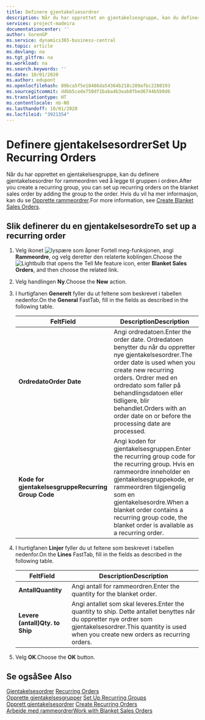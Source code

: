 ```yaml
---
title: Definere gjentakelsesordrer
description: Når du har opprettet en gjentakelsesgruppe, kan du definere gjentakelsesordrer for rammeordren ved å legge til gruppen i ordren.
services: project-madeira
documentationcenter: ''
author: SorenGP
ms.service: dynamics365-business-central
ms.topic: article
ms.devlang: na
ms.tgt_pltfrm: na
ms.workload: na
ms.search.keywords: ''
ms.date: 10/01/2020
ms.author: edupont
ms.openlocfilehash: 89bca5f5e18486da54364b218c289afbc2280193
ms.sourcegitcommit: ddbb5cede750df1baba4b3eab8fbed6744b5b9d6
ms.translationtype: HT
ms.contentlocale: nb-NO
ms.lasthandoff: 10/01/2020
ms.locfileid: "3921354"
---
```

# <a name="set-up-recurring-orders"></a><span data-ttu-id="6ab66-103">Definere gjentakelsesordrer</span><span class="sxs-lookup"><span data-stu-id="6ab66-103">Set Up Recurring Orders</span></span>
<span data-ttu-id="6ab66-104">Når du har opprettet en gjentakelsesgruppe, kan du definere gjentakelsesordrer for rammeordren ved å legge til gruppen i ordren.</span><span class="sxs-lookup"><span data-stu-id="6ab66-104">After you create a recurring group, you can set up recurring orders on the blanket sales order by adding the group to the order.</span></span> <span data-ttu-id="6ab66-105">Hvis du vil ha mer informasjon, kan du se [Opprette rammeordrer](how-to-set-up-recurring-groups.md).</span><span class="sxs-lookup"><span data-stu-id="6ab66-105">For more information, see [Create Blanket Sales Orders](how-to-set-up-recurring-groups.md).</span></span>  

## <a name="to-set-up-a-recurring-order"></a><span data-ttu-id="6ab66-106">Slik definerer du en gjentakelsesordre</span><span class="sxs-lookup"><span data-stu-id="6ab66-106">To set up a recurring order</span></span>  

1.  <span data-ttu-id="6ab66-107">Velg ikonet ![lyspære som åpner Fortell meg-funksjonen](../../media/ui-search/search_small.png "Fortell hva du vil gjøre"), angi **Rammeordre**, og velg deretter den relaterte koblingen.</span><span class="sxs-lookup"><span data-stu-id="6ab66-107">Choose the ![Lightbulb that opens the Tell Me feature](../../media/ui-search/search_small.png "Tell me what you want to do") icon, enter **Blanket Sales Orders**, and then choose the related link.</span></span>  
2.  <span data-ttu-id="6ab66-108">Velg handlingen **Ny**.</span><span class="sxs-lookup"><span data-stu-id="6ab66-108">Choose the **New** action.</span></span>  
3.  <span data-ttu-id="6ab66-109">I hurtigfanen **Generelt** fyller du ut feltene som beskrevet i tabellen nedenfor.</span><span class="sxs-lookup"><span data-stu-id="6ab66-109">On the **General** FastTab, fill in the fields as described in the following table.</span></span>  

    |<span data-ttu-id="6ab66-110">Felt</span><span class="sxs-lookup"><span data-stu-id="6ab66-110">Field</span></span>|<span data-ttu-id="6ab66-111">Description</span><span class="sxs-lookup"><span data-stu-id="6ab66-111">Description</span></span>|  
    |---------------------------------|---------------------------------------|  
    |<span data-ttu-id="6ab66-112">**Ordredato**</span><span class="sxs-lookup"><span data-stu-id="6ab66-112">**Order Date**</span></span>|<span data-ttu-id="6ab66-113">Angi ordredatoen.</span><span class="sxs-lookup"><span data-stu-id="6ab66-113">Enter the order date.</span></span> <span data-ttu-id="6ab66-114">Ordredatoen benytter du når du oppretter nye gjentakelsesordrer.</span><span class="sxs-lookup"><span data-stu-id="6ab66-114">The order date is used when you create new recurring orders.</span></span> <span data-ttu-id="6ab66-115">Ordrer med en ordredato som faller på behandlingsdatoen eller tidligere, blir behandlet.</span><span class="sxs-lookup"><span data-stu-id="6ab66-115">Orders with an order date on or before the processing date are processed.</span></span>|  
    |<span data-ttu-id="6ab66-116">**Kode for gjentakelsesgruppe**</span><span class="sxs-lookup"><span data-stu-id="6ab66-116">**Recurring Group Code**</span></span>|<span data-ttu-id="6ab66-117">Angi koden for gjentakelsesgruppen.</span><span class="sxs-lookup"><span data-stu-id="6ab66-117">Enter the recurring group code for the recurring group.</span></span> <span data-ttu-id="6ab66-118">Hvis en rammeordre inneholder en gjentakelsesgruppekode, er rammeordren tilgjengelig som en gjentakelsesordre.</span><span class="sxs-lookup"><span data-stu-id="6ab66-118">When a blanket order contains a recurring group code, the blanket order is available as a recurring order.</span></span>|  

4.  <span data-ttu-id="6ab66-119">I hurtigfanen **Linjer** fyller du ut feltene som beskrevet i tabellen nedenfor.</span><span class="sxs-lookup"><span data-stu-id="6ab66-119">On the **Lines** FastTab, fill in the fields as described in the following table.</span></span>  

    |<span data-ttu-id="6ab66-120">Felt</span><span class="sxs-lookup"><span data-stu-id="6ab66-120">Field</span></span>|<span data-ttu-id="6ab66-121">Description</span><span class="sxs-lookup"><span data-stu-id="6ab66-121">Description</span></span>|  
    |---------------------------------|---------------------------------------|  
    |<span data-ttu-id="6ab66-122">**Antall**</span><span class="sxs-lookup"><span data-stu-id="6ab66-122">**Quantity**</span></span>|<span data-ttu-id="6ab66-123">Angi antall for rammeordren.</span><span class="sxs-lookup"><span data-stu-id="6ab66-123">Enter the quantity for the blanket order.</span></span>|  
    |<span data-ttu-id="6ab66-124">**Levere (antall)**</span><span class="sxs-lookup"><span data-stu-id="6ab66-124">**Qty. to Ship**</span></span>|<span data-ttu-id="6ab66-125">Angi antallet som skal leveres.</span><span class="sxs-lookup"><span data-stu-id="6ab66-125">Enter the quantity to ship.</span></span> <span data-ttu-id="6ab66-126">Dette antallet benyttes når du oppretter nye ordrer som gjentakelsesordrer.</span><span class="sxs-lookup"><span data-stu-id="6ab66-126">This quantity is used when you create new orders as recurring orders.</span></span>|  

5.  <span data-ttu-id="6ab66-127">Velg **OK**.</span><span class="sxs-lookup"><span data-stu-id="6ab66-127">Choose the **OK** button.</span></span>  

## <a name="see-also"></a><span data-ttu-id="6ab66-128">Se også</span><span class="sxs-lookup"><span data-stu-id="6ab66-128">See Also</span></span>  
 <span data-ttu-id="6ab66-129">[Gjentakelsesordrer](recurring-orders.md) </span><span class="sxs-lookup"><span data-stu-id="6ab66-129">[Recurring Orders](recurring-orders.md) </span></span>  
 <span data-ttu-id="6ab66-130">[Opprette gjentakelsesgrupper](how-to-set-up-recurring-groups.md) </span><span class="sxs-lookup"><span data-stu-id="6ab66-130">[Set Up Recurring Groups](how-to-set-up-recurring-groups.md) </span></span>  
 <span data-ttu-id="6ab66-131">[Opprett gjentakelsesordrer](how-to-create-recurring-orders.md) </span><span class="sxs-lookup"><span data-stu-id="6ab66-131">[Create Recurring Orders](how-to-create-recurring-orders.md) </span></span>  
 [<span data-ttu-id="6ab66-132">Arbeide med rammeordrer</span><span class="sxs-lookup"><span data-stu-id="6ab66-132">Work with Blanket Sales Orders</span></span>](../../sales-how-to-create-blanket-sales-orders.md)
